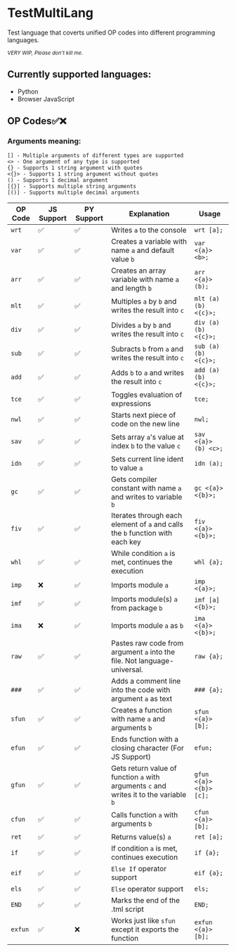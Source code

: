 # TestMultiLang
Test language that coverts unified OP codes into different programming languages.

<sub>*VERY WIP, Please don't kill me.*</sub>
## Currently supported languages:
* Python
* Browser JavaScript

## OP Codes✅❌
### Arguments meaning:
```
[] - Multiple arguments of different types are supported
<> - One argument of any type is supported
{} - Supports 1 string argument with quotes
<{}> - Supports 1 string argument without quotes
() - Supports 1 decimal argument
[{}] - Supports multiple string arguments
[()] - Supports multiple decimal arguments
```
OP Code | JS Support | PY Support | Explanation | Usage
--- | --- | --- | --- | ---
`wrt` | ✅ | ✅ | Writes `a` to the console | `wrt [a];`
`var` | ✅ | ✅ | Creates a variable with name `a` and default value `b` | `var <{a}> <b>;`
`arr` | ✅ | ✅ | Creates an array variable with name `a` and length `b` | `arr <{a}> (b);`
`mlt` | ✅ | ✅ | Multiples `a` by `b` and writes the result into `c` | `mlt (a) (b) <{c}>;`
`div` | ✅ | ✅ | Divides `a` by `b` and writes the result into `c` | `div (a) (b) <{c}>;`
`sub` | ✅ | ✅ | Subracts `b` from `a` and writes the result into `c` | `sub (a) (b) <{c}>;`
`add` | ✅ | ✅ | Adds `b` to `a` and writes the result into `c` | `add (a) (b) <{c}>;`
`tce` | ✅ | ✅ | Toggles evaluation of expressions | `tce;`
`nwl` | ✅ | ✅ | Starts next piece of code on the new line | `nwl;`
`sav` | ✅ | ✅ | Sets array `a`'s value at index `b` to the value `c` | `sav <{a}> (b) <c>;`
`idn` | ✅ | ✅ | Sets current line ident to value `a` | `idn (a);`
`gc` | ✅ | ✅ | Gets compiler constant with name `a` and writes to variable `b` | `gc <{a}> <{b}>;`
`fiv` | ✅ | ✅ | Iterates through each element of `a` and calls the `b` function with each key | `fiv <{a}> <{b}>;`
`whl` | ✅ | ✅ | While condition `a` is met, continues the execution  | `whl {a};`
`imp` | ❌ | ✅ | Imports module `a` | `imp <{a}>;`
`imf` | ✅ | ✅ | Imports module(s) `a` from package `b` | `imf [a] <{b}>;`
`ima` | ❌ | ✅ | Imports module `a` as `b` | `ima <{a}> <{b}>;`
`raw` | ✅ | ✅ | Pastes raw code from argument `a` into the file. Not language-universal. | `raw {a};`
`###` | ✅ | ✅ | Adds a comment line into the code with argument `a` as text | `### {a};`
`sfun` | ✅ | ✅ | Creates a function with name `a` and arguments `b` | `sfun <{a}> [b];`
`efun` | ✅ | ✅ | Ends function with a closing character (For JS Support) | `efun;`
`gfun` | ✅ | ✅ | Gets return value of function `a` with arguments `c` and writes it to the variable `b` | `gfun <{a}> <{b}> [c];`
`cfun` | ✅ | ✅ | Calls function `a` with arguments `b` | `cfun <{a}> [b];`
`ret` | ✅ | ✅ | Returns value(s) `a` | `ret [a];`
`if` | ✅ | ✅ | If condition `a` is met, continues execution | `if {a};`
`eif` | ✅ | ✅ | `Else If` operator support | `eif {a};`
`els` | ✅ | ✅ | `Else` operator support | `els;`
`END` | ✅ | ✅ | Marks the end of the .tml script | `END;`
`exfun` | ✅ | ❌ | Works just like `sfun` except it exports the function | `exfun <{a}> [b];`
